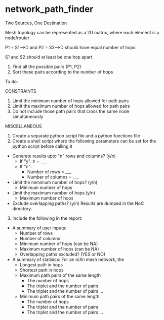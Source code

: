 # network_path_finder

Two Sources, One Destination

Mesh topology can be represented as a 2D matrix, where each element is a node/router

P1 = S1-->D and P2 = S2-->D should have equal number of hops 

S1 and S2 should at least be one hop apart 

1. Find all the possible pairs (P1, P2) 
2. Sort these pairs according to the number of hops 


To do:

CONSTRAINTS
1. Limit the minimum number of hops allowed for path pairs
2. Limit the maximum number of hops allowed for path pairs
3. Do not include those path pairs that cross the same node simultaneously

MISCELLANEOUS
1. Create a separate python script file and a python functions file
2. Create a shell script where the following parameters can be set for the python script before calling it
  * Generate results upto "n" rows and columns? (y/n)
    - If "y": n = ___
    - If "n": 
      * Number of rows = ___
      * Number of columns = ___
  * Limit the mimimum number of hops? (y/n)
    - Minimum number of hops
  * Limit the maximum number of hops (y/n)
    - Maximum number of hops
  * Exclude overlapping paths? (y/n)
  Results are dumped in the NoC directory.
3. Include the following in the report:
  * A summary of user inputs:
    - Number of rows
    - Number of columns
    - Minimum number of hops (can be NA)
    - Maximum number of hops (can be NA)
    - Overlapping paths excluded? (YES or NO)
  * A summary of statisics:
    For an mXn mesh network, the 
      - Longest path in hops
      - Shortest path in hops
      - Maximum path pairs of the same length 
        - The number of hops
        - The triplet and the number of pairs
        - The triplet and the number of pairs ...
      - Minimum path pairs of the same length
        - The number of hops
        - The triplet and the number of pairs
        - The triplet and the number of pairs ...
